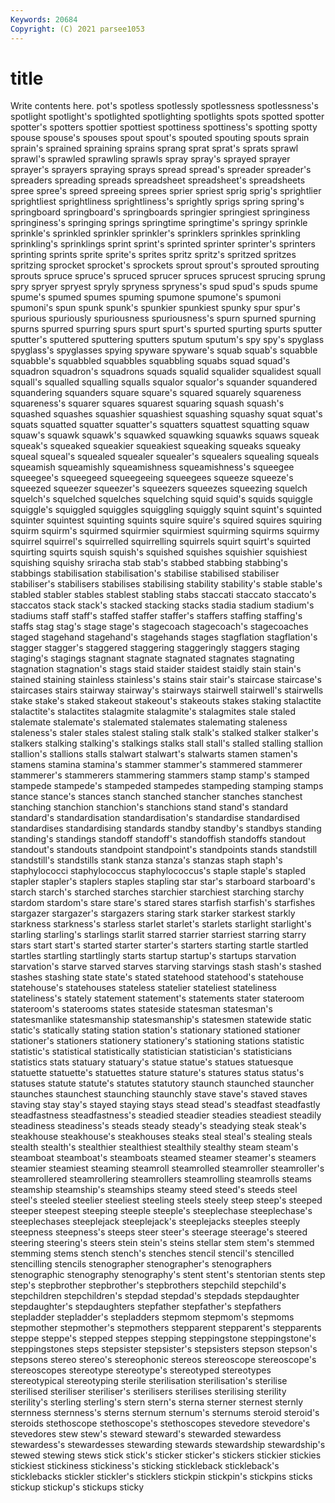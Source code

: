 ```yaml
---
Keywords: 20684
Copyright: (C) 2021 parsee1053
---
```


# title

Write contents here.
pot's spotless
spotlessly spotlessness spotlessness's spotlight spotlight's spotlighted spotlighting spotlights spots spotted
spotter spotter's spotters spottier spottiest spottiness spottiness's spotting spotty spouse
spouse's spouses spout spout's spouted spouting spouts sprain sprain's sprained
spraining sprains sprang sprat sprat's sprats sprawl sprawl's sprawled sprawling
sprawls spray spray's sprayed sprayer sprayer's sprayers spraying sprays spread
spread's spreader spreader's spreaders spreading spreads spreadsheet spreadsheet's spreadsheets spree
spree's spreed spreeing sprees sprier spriest sprig sprig's sprightlier sprightliest
sprightliness sprightliness's sprightly sprigs spring spring's springboard springboard's springboards springier
springiest springiness springiness's springing springs springtime springtime's springy sprinkle sprinkle's
sprinkled sprinkler sprinkler's sprinklers sprinkles sprinkling sprinkling's sprinklings sprint sprint's
sprinted sprinter sprinter's sprinters sprinting sprints sprite sprite's sprites spritz
spritz's spritzed spritzes spritzing sprocket sprocket's sprockets sprout sprout's sprouted
sprouting sprouts spruce spruce's spruced sprucer spruces sprucest sprucing sprung
spry spryer spryest spryly spryness spryness's spud spud's spuds spume
spume's spumed spumes spuming spumone spumone's spumoni spumoni's spun spunk
spunk's spunkier spunkiest spunky spur spur's spurious spuriously spuriousness spuriousness's
spurn spurned spurning spurns spurred spurring spurs spurt spurt's spurted
spurting spurts sputter sputter's sputtered sputtering sputters sputum sputum's spy
spy's spyglass spyglass's spyglasses spying spyware spyware's squab squab's squabble
squabble's squabbled squabbles squabbling squabs squad squad's squadron squadron's squadrons
squads squalid squalider squalidest squall squall's squalled squalling squalls squalor
squalor's squander squandered squandering squanders square square's squared squarely squareness
squareness's squarer squares squarest squaring squash squash's squashed squashes squashier
squashiest squashing squashy squat squat's squats squatted squatter squatter's squatters
squattest squatting squaw squaw's squawk squawk's squawked squawking squawks squaws
squeak squeak's squeaked squeakier squeakiest squeaking squeaks squeaky squeal squeal's
squealed squealer squealer's squealers squealing squeals squeamish squeamishly squeamishness squeamishness's
squeegee squeegee's squeegeed squeegeeing squeegees squeeze squeeze's squeezed squeezer squeezer's
squeezers squeezes squeezing squelch squelch's squelched squelches squelching squid squid's
squids squiggle squiggle's squiggled squiggles squiggling squiggly squint squint's squinted
squinter squintest squinting squints squire squire's squired squires squiring squirm
squirm's squirmed squirmier squirmiest squirming squirms squirmy squirrel squirrel's squirrelled
squirrelling squirrels squirt squirt's squirted squirting squirts squish squish's squished
squishes squishier squishiest squishing squishy sriracha stab stab's stabbed stabbing
stabbing's stabbings stabilisation stabilisation's stabilise stabilised stabiliser stabiliser's stabilisers stabilises
stabilising stability stability's stable stable's stabled stabler stables stablest stabling
stabs staccati staccato staccato's staccatos stack stack's stacked stacking stacks
stadia stadium stadium's stadiums staff staff's staffed staffer staffer's staffers
staffing staffing's staffs stag stag's stage stage's stagecoach stagecoach's stagecoaches
staged stagehand stagehand's stagehands stages stagflation stagflation's stagger stagger's staggered
staggering staggeringly staggers staging staging's stagings stagnant stagnate stagnated stagnates
stagnating stagnation stagnation's stags staid staider staidest staidly stain stain's
stained staining stainless stainless's stains stair stair's staircase staircase's staircases
stairs stairway stairway's stairways stairwell stairwell's stairwells stake stake's staked
stakeout stakeout's stakeouts stakes staking stalactite stalactite's stalactites stalagmite stalagmite's
stalagmites stale staled stalemate stalemate's stalemated stalemates stalemating staleness staleness's
staler stales stalest staling stalk stalk's stalked stalker stalker's stalkers
stalking stalking's stalkings stalks stall stall's stalled stalling stallion stallion's
stallions stalls stalwart stalwart's stalwarts stamen stamen's stamens stamina stamina's
stammer stammer's stammered stammerer stammerer's stammerers stammering stammers stamp stamp's
stamped stampede stampede's stampeded stampedes stampeding stamping stamps stance stance's
stances stanch stanched stancher stanches stanchest stanching stanchion stanchion's stanchions
stand stand's standard standard's standardisation standardisation's standardise standardised standardises standardising
standards standby standby's standbys standing standing's standings standoff standoff's standoffish
standoffs standout standout's standouts standpoint standpoint's standpoints stands standstill standstill's
standstills stank stanza stanza's stanzas staph staph's staphylococci staphylococcus staphylococcus's
staple staple's stapled stapler stapler's staplers staples stapling star star's
starboard starboard's starch starch's starched starches starchier starchiest starching starchy
stardom stardom's stare stare's stared stares starfish starfish's starfishes stargazer
stargazer's stargazers staring stark starker starkest starkly starkness starkness's starless
starlet starlet's starlets starlight starlight's starling starling's starlings starlit starred
starrier starriest starring starry stars start start's started starter starter's
starters starting startle startled startles startling startlingly starts startup startup's
startups starvation starvation's starve starved starves starving starvings stash stash's
stashed stashes stashing state state's stated statehood statehood's statehouse statehouse's
statehouses stateless statelier stateliest stateliness stateliness's stately statement statement's statements
stater stateroom stateroom's staterooms states stateside statesman statesman's statesmanlike statesmanship
statesmanship's statesmen statewide static static's statically stating station station's stationary
stationed stationer stationer's stationers stationery stationery's stationing stations statistic statistic's
statistical statistically statistician statistician's statisticians statistics stats statuary statuary's statue
statue's statues statuesque statuette statuette's statuettes stature stature's statures status
status's statuses statute statute's statutes statutory staunch staunched stauncher staunches
staunchest staunching staunchly stave stave's staved staves staving stay stay's
stayed staying stays stead stead's steadfast steadfastly steadfastness steadfastness's steadied
steadier steadies steadiest steadily steadiness steadiness's steads steady steady's steadying
steak steak's steakhouse steakhouse's steakhouses steaks steal steal's stealing steals
stealth stealth's stealthier stealthiest stealthily stealthy steam steam's steamboat steamboat's
steamboats steamed steamer steamer's steamers steamier steamiest steaming steamroll steamrolled
steamroller steamroller's steamrollered steamrollering steamrollers steamrolling steamrolls steams steamship steamship's
steamships steamy steed steed's steeds steel steel's steeled steelier steeliest
steeling steels steely steep steep's steeped steeper steepest steeping steeple
steeple's steeplechase steeplechase's steeplechases steeplejack steeplejack's steeplejacks steeples steeply steepness
steepness's steeps steer steer's steerage steerage's steered steering steering's steers
stein stein's steins stellar stem stem's stemmed stemming stems stench
stench's stenches stencil stencil's stencilled stencilling stencils stenographer stenographer's stenographers
stenographic stenography stenography's stent stent's stentorian stents step step's stepbrother
stepbrother's stepbrothers stepchild stepchild's stepchildren stepchildren's stepdad stepdad's stepdads stepdaughter
stepdaughter's stepdaughters stepfather stepfather's stepfathers stepladder stepladder's stepladders stepmom stepmom's
stepmoms stepmother stepmother's stepmothers stepparent stepparent's stepparents steppe steppe's stepped
steppes stepping steppingstone steppingstone's steppingstones steps stepsister stepsister's stepsisters stepson
stepson's stepsons stereo stereo's stereophonic stereos stereoscope stereoscope's stereoscopes stereotype
stereotype's stereotyped stereotypes stereotypical stereotyping sterile sterilisation sterilisation's sterilise sterilised
steriliser steriliser's sterilisers sterilises sterilising sterility sterility's sterling sterling's stern
stern's sterna sterner sternest sternly sternness sternness's sterns sternum sternum's
sternums steroid steroid's steroids stethoscope stethoscope's stethoscopes stevedore stevedore's stevedores
stew stew's steward steward's stewarded stewardess stewardess's stewardesses stewarding stewards
stewardship stewardship's stewed stewing stews stick stick's sticker sticker's stickers
stickier stickies stickiest stickiness stickiness's sticking stickleback stickleback's sticklebacks stickler
stickler's sticklers stickpin stickpin's stickpins sticks stickup stickup's stickups sticky
